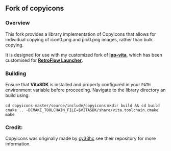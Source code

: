 ## Fork of copyicons 

### Overview
This fork provides a library implementation of CopyIcons that allows for individual copying of icon0.png and pic0.png images, rather than bulk copying.  

It is designed for use with my customized fork of [**lpp-vita**](https://github.com/jimbob4000/lpp-vita), which has been customised for [**RetroFlow Launcher**](https://github.com/jimbob4000/RetroFlow-Launcher).


### Building

Ensure that **VitaSDK** is installed and properly configured in your `PATH` environment variable before proceeding.
Navigate to the library directory an build using:

`cd copyicons-master/source/include/copyicons`
`mkdir build && cd build`
`cmake .. -DCMAKE_TOOLCHAIN_FILE=$VITASDK/share/vita.toolchain.cmake`
`make`

### Credit:
Copyicons was originally made by [cy33hc](https://github.com/cy33hc) see their repository for more information.